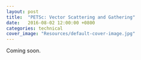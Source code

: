 ```yaml
---
layout: post
title:  "PETSc: Vector Scattering and Gathering"
date:   2016-08-02 12:00:00 +0800
categories: technical
cover_image: "Resources/default-cover-image.jpg"
---
```


Coming soon.

